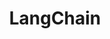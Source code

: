 ---
blog: https://blog.langchain.dev/
git: https://github.com/langchain-ai/langchain
linkedin: https://linkedin.com/company/langchain
logohandle: langchain
sort: langchain
title: LangChain
twitter: https://x.com/LangChainAI
website: https://www.langchain.com/
youtube: https://youtube.com/@LangChain
---